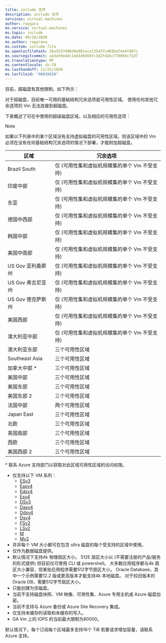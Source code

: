 ```yaml
---
title: include 文件
description: include 文件
services: virtual-machines
author: roygara
ms.service: virtual-machines
ms.topic: include
ms.date: 09/28/2020
ms.author: rogarana
ms.custom: include file
ms.openlocfilehash: 26a5537496d9e881ece135437c403baf4a4fd67c
ms.sourcegitcommit: a43a59e44c14d349d597c3d2fd2bc779989c71d7
ms.translationtype: MT
ms.contentlocale: zh-CN
ms.lasthandoff: 11/25/2020
ms.locfileid: "96016620"
---
```

目前，超磁盘有其他限制，如下所示：

对于超磁盘，目前唯一可用的基础结构冗余选项是可用性区域。 使用任何其他冗余选项的 Vm 无法连接到超磁盘。

下表概述了可在中使用的超级磁盘区域，以及相应的可用性选项：

> [!NOTE]
> 如果以下列表中的某个区域没有支持虚拟磁盘的可用性区域，则该区域中的 Vm 必须在没有任何基础结构冗余选项的情况下部署，才能附加超磁盘。

|区域  |冗余选项  |
|---------|---------|
|Brazil South     |仅 (可用性集和虚拟机规模集的单个 Vm 不受支持) |
|印度中部     |仅 (可用性集和虚拟机规模集的单个 Vm 不受支持) |
|东亚     |仅 (可用性集和虚拟机规模集的单个 Vm 不受支持) |
|德国中西部     |仅 (可用性集和虚拟机规模集的单个 Vm 不受支持) |
|韩国中部     |仅 (可用性集和虚拟机规模集的单个 Vm 不受支持) |
|美国中南部    |仅 (可用性集和虚拟机规模集的单个 Vm 不受支持) |
|US Gov 亚利桑那州     |仅 (可用性集和虚拟机规模集的单个 Vm 不受支持) |
|US Gov 弗吉尼亚州     |仅 (可用性集和虚拟机规模集的单个 Vm 不受支持) |
|US Gov 德克萨斯州     |仅 (可用性集和虚拟机规模集的单个 Vm 不受支持) |
|美国西部     |仅 (可用性集和虚拟机规模集的单个 Vm 不受支持)         |
|澳大利亚中部    |仅 (可用性集和虚拟机规模集的单个 Vm 不受支持) |
|澳大利亚东部     |三个可用性区域         |
|Southeast Asia    |三个可用性区域        |
|加拿大中部 *     |三个可用性区域          |
|美国中部     |三个可用性区域          |
|美国东部     |三个可用性区域          |
|美国东部 2     |三个可用性区域         |
|法国中部    |两个可用性区域        |
|Japan East    |三个可用性区域        |
|北欧    |三个可用性区域        |
|英国南部    |三个可用性区域        |
|西欧    | 三个可用性区域|
|美国西部 2    |三个可用性区域|

\* 联系 Azure 支持部门以获取对此区域可用性区域的访问权限。

- 仅支持以下 VM 系列：
    - [ESv3](../articles/virtual-machines/ev3-esv3-series.md#esv3-series)
    - [Easv4](../articles/virtual-machines/eav4-easv4-series.md#easv4-series)
    - [Edsv4](../articles/virtual-machines/edv4-edsv4-series.md#edsv4-series)
    - [Esv4](../articles/virtual-machines/ev4-esv4-series.md#esv4-series)
    - [DSv3](../articles/virtual-machines/dv3-dsv3-series.md#dsv3-series)
    - [Dasv4](../articles/virtual-machines/dav4-dasv4-series.md#dasv4-series)
    - [Ddsv4](../articles/virtual-machines/ddv4-ddsv4-series.md#ddsv4-series)
    - [Dsv4](../articles/virtual-machines/dv4-dsv4-series.md#dsv4-series)
    - [FSv2](../articles/virtual-machines/fsv2-series.md)
    - [LSv2](../articles/virtual-machines/lsv2-series.md)
    - [M](../articles/virtual-machines/workloads/sap/hana-vm-operations-storage.md)
    - [Mv2](../articles/virtual-machines/workloads/sap/hana-vm-operations-storage.md)
- 并非每个 VM 大小都可在包含 ultra 磁盘的每个受支持的区域中使用。
- 仅作为数据磁盘提供。 
- 默认情况下支持4k 物理扇区大小。 512E 扇区大小以 (不需要注册的产品/服务的形式提供) 但目前仅可使用 CLI 或 powershell。 大多数应用程序都与4k 扇区大小兼容，但某些应用程序需要512字节扇区大小。 Oracle Database，其中一个示例需要12.2 版或更高版本才能支持4k 本地磁盘。 对于较旧版本的 Oracle DB，需要512字节扇区大小。
- 只能创建为空磁盘。
- 当前不支持磁盘快照、VM 映像、可用性集、Azure 专用主机或 Azure 磁盘加密。
- 当前不支持与 Azure 备份或 Azure Site Recovery 集成。
- 仅支持未缓存的读取和未缓存的写入。
- GA Vm 上的 IOPS 的当前最大限制为80000。

默认情况下，每个订阅每个区域最多支持16个 TiB 若要请求增加容量，请联系 Azure 支持。
